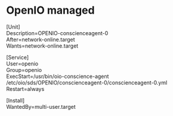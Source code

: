 # OpenIO managed  
[Unit]  
Description=OPENIO-conscienceagent-0  
After=network-online.target  
Wants=network-online.target  

[Service]  
User=openio  
Group=openio  
ExecStart=/usr/bin/oio-conscience-agent /etc/oio/sds/OPENIO/conscienceagent-0/conscienceagent-0.yml  
Restart=always  

[Install]  
WantedBy=multi-user.target  

